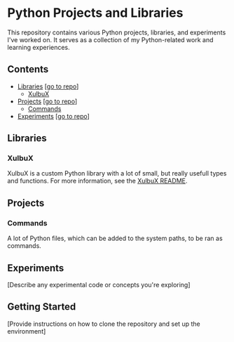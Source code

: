 # Python Projects and Libraries
This repository contains various Python projects, libraries, and experiments I've worked on. It serves as a collection of my Python-related work and learning experiences.

## Contents
* [Libraries](#libraries) [[go to repo](./Libraries)]
  * [XulbuX](#xulbux)
* [Projects](#projects) [[go to repo](./Commands)]
  * [Commands](#commands)
* [Experiments](#experiments) [[go to repo](./Experiments)]

## Libraries

### XulbuX
XulbuX is a custom Python library with a lot of small, but really usefull types and functions.
For more information, see the [XulbuX README](./Libraries/XulbuX/README.md).

## Projects

### Commands
A lot of Python files, which can be added to the system paths, to be ran as commands.


## Experiments
[Describe any experimental code or concepts you're exploring]

## Getting Started
[Provide instructions on how to clone the repository and set up the environment]
